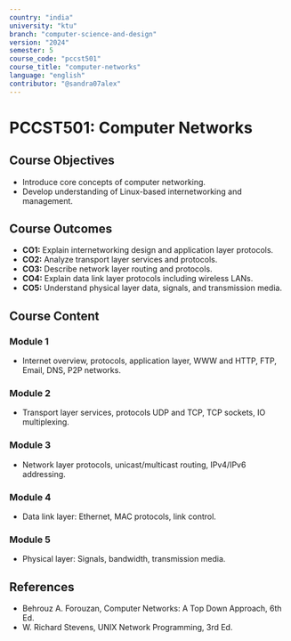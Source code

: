 ```yaml
---
country: "india"
university: "ktu"
branch: "computer-science-and-design"
version: "2024"
semester: 5
course_code: "pccst501"
course_title: "computer-networks"
language: "english"
contributor: "@sandra07alex"
---
```


# PCCST501: Computer Networks

## Course Objectives
* Introduce core concepts of computer networking.
* Develop understanding of Linux-based internetworking and management.

## Course Outcomes
* **CO1:** Explain internetworking design and application layer protocols.
* **CO2:** Analyze transport layer services and protocols.
* **CO3:** Describe network layer routing and protocols.
* **CO4:** Explain data link layer protocols including wireless LANs.
* **CO5:** Understand physical layer data, signals, and transmission media.

## Course Content

### Module 1
* Internet overview, protocols, application layer, WWW and HTTP, FTP, Email, DNS, P2P networks.

### Module 2
* Transport layer services, protocols UDP and TCP, TCP sockets, IO multiplexing.

### Module 3
* Network layer protocols, unicast/multicast routing, IPv4/IPv6 addressing.

### Module 4
* Data link layer: Ethernet, MAC protocols, link control.

### Module 5
* Physical layer: Signals, bandwidth, transmission media.

## References
- Behrouz A. Forouzan, Computer Networks: A Top Down Approach, 6th Ed.
- W. Richard Stevens, UNIX Network Programming, 3rd Ed.

